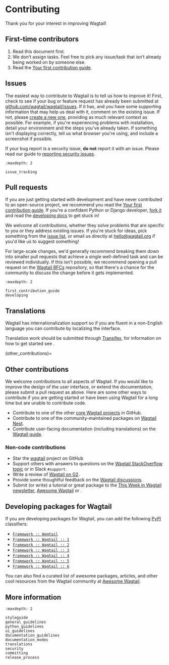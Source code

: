 # Contributing

Thank you for your interest in improving Wagtail!

## First-time contributors

1. Read this document first.
2. We don’t assign tasks. Feel free to pick any issue/task that isn’t already being worked on by someone else.
3. Read the [Your first contribution guide](first_contribution_guide).

## Issues

The easiest way to contribute to Wagtail is to tell us how to improve it! First, check to see if your bug or feature request has already been submitted at [github.com/wagtail/wagtail/issues](https://github.com/wagtail/wagtail/issues). If it has, and you have some supporting information that may help us deal with it, comment on the existing issue. If not, please [create a new one](https://github.com/wagtail/wagtail/issues/new), providing as much relevant context as possible. For example, if you're experiencing problems with installation, detail your environment and the steps you've already taken. If something isn't displaying correctly, tell us what browser you're using, and include a screenshot if possible.

If your bug report is a security issue, **do not** report it with an issue. Please read our guide to [reporting security issues](security).

```{toctree}
:maxdepth: 2

issue_tracking
```

## Pull requests

If you are just getting started with development and have never contributed to an open-source project, we recommend you read the [Your first contribution guide](first_contribution_guide). If you're a confident Python or Django developer, [fork it](https://github.com/wagtail/wagtail/) and read the [developing docs](developing_for_wagtail) to get stuck in!

We welcome all contributions, whether they solve problems that are specific to you or they address existing issues. If you're stuck for ideas, pick something from the [issue list](https://github.com/wagtail/wagtail/issues?q=is%3Aopen), or email us directly at [hello@wagtail.org](mailto:hello@wagtail.org) if you'd like us to suggest something!

For large-scale changes, we'd generally recommend breaking them down into smaller pull requests that achieve a single well-defined task and can be reviewed individually. If this isn't possible, we recommend opening a pull request on the [Wagtail RFCs](https://github.com/wagtail/rfcs/) repository, so that there's a chance for the community to discuss the change before it gets implemented.

```{toctree}
:maxdepth: 2

first_contribution_guide
developing
```

## Translations

Wagtail has internationalization support so if you are fluent in a non-English language you can contribute by localizing the interface.

Translation work should be submitted through [Transifex](https://explore.transifex.com/torchbox/wagtail/), for information on how to get started see [](contributing_translations).

(other_contributions)=

## Other contributions

We welcome contributions to all aspects of Wagtail. If you would like to improve the design of the user interface, or extend the documentation, please submit a pull request as above. Here are some other ways to contribute if you are getting started or have been using Wagtail for a long time but are unable to contribute code.

-   Contribute to one of the other [core Wagtail projects](https://github.com/orgs/wagtail/repositories) in GitHub.
-   Contribute to one of the community-maintained packages on [Wagtail Nest](https://github.com/wagtail-nest/).
-   Contribute user-facing documentation (including translations) on the [Wagtail guide](https://guide.wagtail.org/en-latest/contributing/).

### Non-code contributions

-   Star the [wagtail](https://github.com/wagtail/wagtail) project on GitHub
-   Support others with answers to questions on the [Wagtail StackOverflow topic](https://stackoverflow.com/questions/tagged/wagtail) or in Slack `#support`.
-   Write a review of [Wagtail on G2](https://www.g2.com/products/wagtail/reviews).
-   Provide some thoughtful feedback on the [Wagtail discussions](https://github.com/wagtail/wagtail/discussions).
-   Submit (or write) a tutorial or great package to the [This Week in Wagtail newsletter](https://wagtail.org/newsletter/), [Awesome Wagtail](https://github.com/springload/awesome-wagtail) or [](../advanced_topics/third_party_tutorials).

## Developing packages for Wagtail

If you are developing packages for Wagtail, you can add the following [PyPI](https://pypi.org/) classifiers:

-   [`Framework :: Wagtail`](https://pypi.org/search/?c=Framework+%3A%3A+Wagtail)
-   [`Framework :: Wagtail :: 1`](https://pypi.org/search/?c=Framework+%3A%3A+Wagtail+%3A%3A+1)
-   [`Framework :: Wagtail :: 2`](https://pypi.org/search/?c=Framework+%3A%3A+Wagtail+%3A%3A+2)
-   [`Framework :: Wagtail :: 3`](https://pypi.org/search/?c=Framework+%3A%3A+Wagtail+%3A%3A+3)
-   [`Framework :: Wagtail :: 4`](https://pypi.org/search/?c=Framework+%3A%3A+Wagtail+%3A%3A+4)
-   [`Framework :: Wagtail :: 5`](https://pypi.org/search/?c=Framework+%3A%3A+Wagtail+%3A%3A+5)
-   [`Framework :: Wagtail :: 6`](https://pypi.org/search/?c=Framework+%3A%3A+Wagtail+%3A%3A+6)

You can also find a curated list of awesome packages, articles, and other cool resources from the Wagtail community at [Awesome Wagtail](https://github.com/springload/awesome-wagtail).

## More information

```{toctree}
:maxdepth: 2

styleguide
general_guidelines
python_guidelines
ui_guidelines
documentation_guidelines
documentation_modes
translations
security
committing
release_process
```
